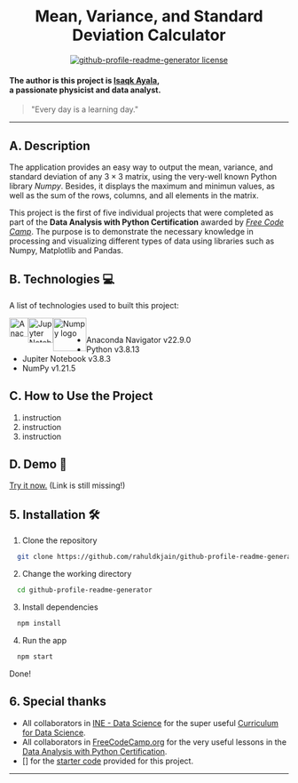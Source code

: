 <h1 align=center>
  Mean, Variance, and Standard Deviation Calculator
</h1>

<p align="center">
  <a href="https://github.com/Isaqk/Data-Analysis-Projects---FreeCodeCamp/blob/master/LICENSE" target="blank">
    <img src="https://img.shields.io/github/license/Isaqk/Data-Analysis-Projects---FreeCodeCamp?style=flat-square" alt="github-profile-readme-generator license" /></a>
</p>

#### The author is this project is [Isaqk Ayala](https://github.com/Isaqk/),<br> a passionate physicist and data analyst.

> "Every day is a learning day."

***

## A. Description 

The application provides an easy way to output the mean, variance, and standard deviation of any $3\times3$ matrix, using the very-well known Python library *Numpy*. Besides, it displays the maximum and minimun values, as well as the sum of the rows, columns, and all elements in the matrix.

This project is the first of five individual projects that were completed as part of the **Data Analysis with Python Certification** awarded by [*Free Code Camp*](https://www.freecodecamp.org/learn/data-analysis-with-python). The purpose is to demonstrate the necessary knowledge in processing and visualizing different types of data using libraries such as Numpy, Matplotlib and Pandas.

## B. Technologies 💻 

A list of technologies used to built this project:

&emsp; &emsp; &emsp; &emsp; &emsp; &emsp; &emsp;
<a href="https://www.anaconda.com/products/distribution" target="_blank"> 
  <img src="https://binstar-static-prod.s3.amazonaws.com/latest/img/anaconda_org_logo.svg" 
       alt="Anaconda Navigator logo" style="height:34px; float:left;" /> </a>
&emsp; &emsp; &emsp; &emsp;
<a href="https://jupyter.org/" target="_blank"> 
  <img src="https://jupyter.org/assets/logos/rectanglelogo-greytext-orangebody-greymoons.svg" 
       alt="Jupyter Notebook logo" style="height:45px; float:left;" /> </a>
&emsp; &emsp; &emsp; &emsp;
<a href="https://www.numpy.org/" target="_blank"> 
  <img src="https://upload.wikimedia.org/wikipedia/commons/thumb/3/31/NumPy_logo_2020.svg/512px-NumPy_logo_2020.svg.png?20200723114325" 
       alt="Numpy logo" style="height:60px; float:left;" /> </a>

* Anaconda Navigator v22.9.0
* Python v3.8.13
* Jupiter Notebook v3.8.3
* NumPy v1.21.5

## C. How to Use the Project

1. instruction
2. instruction
3. instruction

## D. Demo 🚀

<a href="https://" target="_blank">Try it now.</a> (Link is still missing!)

## 5. Installation 🛠️

1. Clone the repository
```bash
  git clone https://github.com/rahuldkjain/github-profile-readme-generator.git
```
2. Change the working directory
```bash
  cd github-profile-readme-generator
```
3. Install dependencies
```bash
  npm install
```
4. Run the app
```bash
  npm start
```

Done!

## 6. Special thanks

* All collaborators in [INE - Data Science](https://ine.com/pages/data-science) for the super useful [Curriculum for Data Science](https://github.com/ine-rmotr-curriculum).
* All collaborators in [FreeCodeCamp.org](https://www.freecodecamp.org/) for the very useful lessons in the [Data Analysis with Python Certification](https://www.freecodecamp.org/learn/data-analysis-with-python/).
* [] for the [starter code](https://replit.com/github/freeCodeCamp/boilerplate-mean-variance-standard-deviation-calculator) provided  for this project.

***

